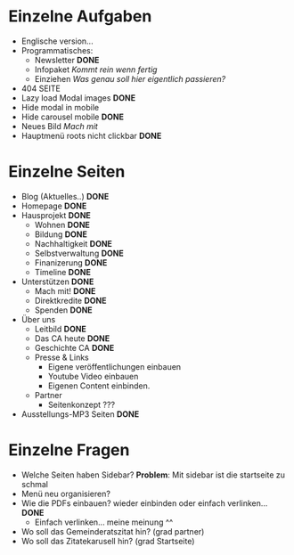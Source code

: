 # Einzelne Aufgaben
* Englische version...
* Programmatisches:
    - Newsletter __DONE__
    - Infopaket _Kommt rein wenn fertig_
    - Einziehen _Was genau soll hier eigentlich passieren?_
* 404 SEITE
* Lazy load Modal images __DONE__
* Hide modal in mobile
* Hide carousel mobile __DONE__
* Neues Bild _Mach mit_
* Hauptmenü roots nicht clickbar __DONE__

# Einzelne Seiten
* Blog (Aktuelles..) __DONE__
* Homepage __DONE__
* Hausprojekt __DONE__
    * Wohnen __DONE__
    * Bildung __DONE__
    * Nachhaltigkeit __DONE__
    * Selbstverwaltung __DONE__
    * Finanizerung __DONE__
    * Timeline __DONE__
* Unterstützen __DONE__
    * Mach mit! __DONE__
    * Direktkredite __DONE__
    * Spenden __DONE__
* Über uns
    * Leitbild __DONE__
    * Das CA heute __DONE__
    * Geschichte CA __DONE__
    * Presse & Links
        - Eigene veröffentlichungen einbauen
        - Youtube Video einbauen
        - Eigenen Content einbinden.
    * Partner
        - Seitenkonzept ???
* Ausstellungs-MP3 Seiten __DONE__

# Einzelne Fragen
* Welche Seiten haben Sidebar? __Problem__: Mit sidebar ist die startseite zu schmal
* Menü neu organisieren?
* Wie die PDFs einbauen? wieder einbinden oder einfach verlinken... __DONE__
    - Einfach verlinken... meine meinung ^^
* Wo soll das Gemeinderatszitat hin? (grad partner)
* Wo soll das Zitatekarusell hin? (grad Startseite)